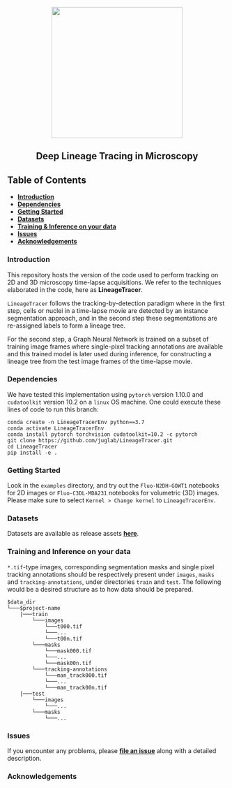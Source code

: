 <p align="center">
  <img src="https://user-images.githubusercontent.com/34229641/194717401-89682898-a7a8-4c0c-8220-4b9cc43f7365.png" height=300 />
</p>
<h2 align="center">Deep Lineage Tracing in Microscopy</h2>

## Table of Contents

- **[Introduction](#introduction)**
- **[Dependencies](#dependencies)**
- **[Getting Started](#getting-started)**
- **[Datasets](#datasets)**
- **[Training & Inference on your data](#training-and-inference-on-your-data)**
- **[Issues](#issues)**
- **[Acknowledgements](#acknowledgements)**


### Introduction
This repository hosts the version of the code used to perform tracking on 2D and 3D microscopy time-lapse acquisitions.
We refer to the techniques elaborated in the code, here as **LineageTracer**.

`LineageTracer` follows the tracking-by-detection paradigm where in the first step, cells or nuclei in a time-lapse movie are detected by an instance segmentation approach, and in the second step these segmentations are re-assigned labels to form a lineage tree.

For the second step, a Graph Neural Network is trained on a subset of training image frames where single-pixel tracking annotations are available and this trained model is later used during inference, for constructing a lineage tree from the test image frames of the time-lapse movie.


### Dependencies
We have tested this implementation using `pytorch` version 1.10.0 and `cudatoolkit` version 10.2 on a `linux` OS machine.
One could execute these lines of code to run this branch:

```
conda create -n LineageTracerEnv python==3.7
conda activate LineageTracerEnv
conda install pytorch torchvision cudatoolkit=10.2 -c pytorch
git clone https://github.com/juglab/LineageTracer.git
cd LineageTracer
pip install -e .
```

### Getting Started


Look in the `examples` directory,  and try out the `Fluo-N2DH-GOWT1` notebooks for 2D images or `Fluo-C3DL-MDA231` notebooks for volumetric (3D) images. Please make sure to select `Kernel > Change kernel` to `LineageTracerEnv`.   

### Datasets

Datasets are available as release assets **[here](https://github.com/juglab/LineageTracer/releases/tag/v0.1.0)**. 

### Training and Inference on your data

`*.tif`-type images, corresponding segmentation masks and single pixel tracking annotations should be respectively present under `images`, `masks` and `tracking-annotations`, under directories `train` and `test`. The following would be a desired structure as to how data should be prepared.

```
$data_dir
└───$project-name
    |───train
        └───images
            └───t000.tif
            └───...
            └───t00n.tif
        └───masks
            └───mask000.tif
            └───...
            └───mask00n.tif
        └───tracking-annotations
            └───man_track000.tif
            └───...
            └───man_track00n.tif       
    |───test
        └───images
            └───...
        └───masks
            └───...
```

### Issues

If you encounter any problems, please **[file an issue]** along with a detailed description.

[file an issue]: https://github.com/juglab/LineageTracer/issues

### Acknowledgements

